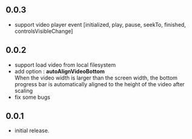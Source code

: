 ## 0.0.3

* support video player event [initialized, play, pause, seekTo, finished, controlsVisibleChange]

## 0.0.2

* support load video from local filesystem
* add option : **autoAlignVideoBottom**
  </br>When the video width is larger than the screen width, the bottom progress bar is automatically aligned to the height of the video after scaling
* fix some bugs


## 0.0.1

* initial release.
